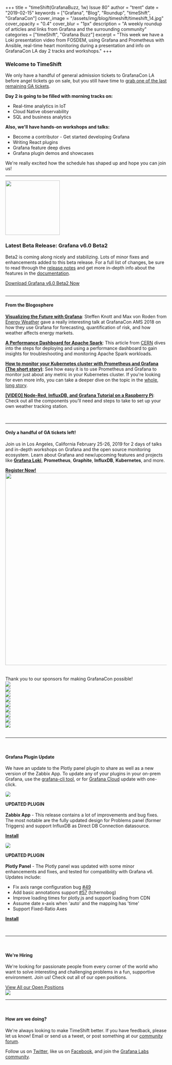 +++
title = "timeShift(GrafanaBuzz, 1w) Issue 80"
author = "trent"
date = "2019-02-15"
keywords = ["Grafana", "Blog", "Roundup", "timeShift", "GrafanaCon"]
cover_image = "/assets/img/blog/timeshift/timeshift_14.jpg"
cover_opacity = "0.4"
cover_blur = "1px"
description = "A weekly roundup of articles and links from Grafana and the surrounding community"
categories = ["timeShift", "Grafana Buzz"]
excerpt = "This week we have a Loki presentation video from FOSDEM, using Grafana and Prometheus with Ansible, real-time heart monitoring during a presentation and info on GrafanaCon LA day 2 tracks and workshops."
+++

### Welcome to TimeShift
We only have a handful of general admission tickets to GrafanaCon LA before angel tickets go on sale, but you still have time to [grab one of the last remaining GA tickets](http://grafanacon.org).


<div class="row row--no-gutters">
	<div class="col col--sm-6">
		<strong>Day 2 is going to be filled with morning tracks on:</strong>
		<ul>
			<li>Real-time analytics in IoT</li>
			<li>Cloud Native observability</li>
			<li>SQL and business analytics</li>
		</ul>
	</div>
	<div class="col col--sm-6">
		<strong>Also, we'll have hands-on workshops and talks:</strong>
		<ul>
			<li>Become a contributor - Get started developing Grafana</li>
			<li>Writing React plugins</li>
			<li>Grafana feature deep dives</li>
			<li>Grafana plugin demos and showcases</li>
		</ul>
	</div>
</div>

We're really excited how the schedule has shaped up and hope you can join us!
<hr />

<div class="row row--no-gutters">
	<div class="col col--sm-3">
		<img src="/assets/img/blog/timeshift/grafana_release_icon.png" width="170" />
	</div>
	<div class="col col--sm-9">
		<h3>Latest Beta Release: Grafana v6.0 Beta2</h3>
		<p>Beta2 is coming along nicely and stabilizing. Lots of minor fixes and enhancements added to this beta release. For a full list of changes, be sure to read through the <a href="https://community.grafana.com/t/release-notes-v6-0-x/14010" target="_blank">release notes</a> and get more in-depth info about the features in the <a href="http://docs.grafana.org/guides/whats-new-in-v6-0/?utm_source=blog&utm_campaign=timeshift_80" target="_blank">documentation</a>.</p>
		<a href="https://grafana.com/grafana/download/beta?utm_source=blog&utm_campaign=timeshift_80" target="_blank" class="btn btn--primary">Download Grafana v6.0 Beta2 Now</a>
	</div>
</div>

<br />
<hr />

#### From the Blogosphere
[**Visualizing the Future with Grafana**](https://grafana.com/blog/2019/02/14/visualizing-the-future-with-grafana/?utm_source=blog&utm_campaign=timeshift_80): Steffen Knott and Max von Roden from [Energy Weather](https://www.energyweather.com/en/) gave a really interesting talk at GrafanaCon AMS 2018 on how they use Grafana for forecasting, quantification of risk, and how weather affects energy markets. 

[**A Performance Dashboard for Apache Spark**](http://db-blog.web.cern.ch/blog/luca-canali/2019-02-performance-dashboard-apache-spark): This article from [CERN](https://home.cern/) dives into the steps for deploying and using a performance dashboard to gain insights for troubleshooting and monitoring Apache Spark workloads.

[**How to monitor your Kubernetes cluster with Prometheus and Grafana (The short story)**](https://medium.com/@chrism.vermeulen/how-to-monitor-your-kubernetes-cluster-with-prometheus-and-grafana-2d5704187fc8): See how easy it is to use Prometheus and Grafana to monitor just about any metric in your Kubernetes cluster. If you're looking for even more info, you can take a deeper dive on the topic in the [whole, long story](https://medium.com/@chrism.vermeulen/how-to-monitor-your-kubernetes-cluster-with-prometheus-and-grafana-fe2fccaedb90).

[**[VIDEO] Node-Red, InfluxDB, and Grafana Tutorial on a Raspberry Pi**](https://www.youtube.com/watch?v=JdV4x925au0): Check out all the components you'll need and steps to take to set up your own weather tracking station.

<br />
<hr />

<div class="row row--internal-gutters">
	<div class="col col--sm-4">
		<h4>Only a handful of GA tickets left!</h4>
		<p>Join us in Los Angeles, California February 25-26, 2019 for 2 days of talks and in-depth workshops on Grafana and the open source monitoring ecosystem. Learn about Grafana and new/upcoming features and projects like <strong><a href="http://grafana.com/loki/?utm_source=blog&utm_campaign=timeshift_80" target="_blank">Grafana Loki</a></strong>, <strong>Prometheus</strong>, <strong>Graphite</strong>, <strong>InfluxDB</strong>, <strong>Kubernetes</strong>, and more.</p>
		<a class="btn btn--outline" href="http://www.grafanacon.org/" target="_blank"><strong>Register Now!</strong></a>
	</div>
	<div class="col col--sm-8">
		<a href="https://www.grafanacon.org/" target="_blank"><img src="/assets/img/blog/timeshift/grafanacon_ga_tickets_tweet.jpg" width="600" /></a>
	</div>
</div>
<br />
<br />

<div class="sponsors">
	<div class="row row--md-gutters text-center">
		<div class="col col--sm-12 text-center">
			<div class="sponsor-header">Thank you to our sponsors for making GrafanaCon possible!</div>
		</div>
	</div>
	<div class="row row--md-gutters text-center">
		<div class="col col--sm-3">
			<a href="https://www.oracle.com/" target="_blank"><img class="speaker-logo" src="/assets/img/blog/timeshift/grafanacon/logos/oracle_sponsor.png" /></a>
		</div>
		<div class="col col--sm-3">
			<a href="http://cloud.google.com" target="_blank"><img class="speaker-logo" src="/assets/img/blog/timeshift/grafanacon/logos/google_cloud_logo.png" /></a>
		</div>
		<div class="col col--sm-3 text-center">
			<a href="http://influxdata.com" target="_blank"><img class="speaker-logo" src="/assets/img/blog/timeshift/grafanacon/logos/influx_data_logo.png" /></a>
		</div>
		<div class="col col--sm-3 text-center">
			<a href="http://timescale.com" target="_blank"><img class="speaker-logo" src="/assets/img/blog/timeshift/grafanacon/logos/timescale_logo.png" /></a>
		</div>
	</div>
	<div class="row row--md-gutters">
		<div class="col col--sm-3 text-center">
			<a href="http://packet.net" target="_blank"><img class="speaker-logo" src="/assets/img/blog/timeshift/grafanacon/logos/packet_logo.png" /></a>
		</div>
		<div class="col col--sm-3 text-center">
			<a href="http://sensu.io" target="_blank"><img class="speaker-logo" src="/assets/img/blog/timeshift/grafanacon/logos/sensu_logo.png" /></a>
		</div>
		<div class="col col--sm-3 text-center">
			<a href="http://victorops.com" target="_blank"><img class="speaker-logo" src="/assets/img/blog/timeshift/grafanacon/logos/victorops_logo.png" /></a>
		</div>
		<div class="col col--sm-3 text-center">
			<a href="http://percona.com" target="_blank"><img class="speaker-logo" src="/assets/img/blog/timeshift/grafanacon/logos/percona_logo.png" /></a>
		</div>
	</div>
	<div class="row row--md-gutters">
		<div class="col col--sm-4 col--sm-offset-4 text-center">
			<a href="http://pagertree.com" target="_blank"><img class="speaker-logo" src="/assets/img/blog/timeshift/grafanacon/logos/pagertree_logo.png" /></a>
		</div>
	</div>
</div>

<br />
<hr />
<br />

#### Grafana Plugin Update
We have an update to the Plotly panel plugin to share as well as a new version of the Zabbix App. To update any of your plugins in your on-prem Grafana, use the <a href="http://docs.grafana.org/administration/cli/#grafana-cli?utm_source=blog&utm_campaign=timeshift_80" target="_blank">grafana-cli tool</a>, or for <a href="https://grafana.com/cloud/grafana?utm_source=blog&utm_campaign=timeshift_80" target="_blank">Grafana Cloud</a> update with one-click.
<br />
<div class="blog-plugin">
	<div class="row row--md-gutters">
		<div class="col col--sm-2 blog-plugin-grid__item">
			<img style="border-radius: 4px;" src="https://grafana.com/api/plugins/alexanderzobnin-zabbix-app/versions/3.10.0/logos/large" />
		</div>
		<div class="col col--sm-10 blog-plugin-grid__item">
			<p>
				<div class="updated-plugin-tag"><strong>UPDATED PLUGIN</strong></div><br/>
				<strong>Zabbix App</strong> - This release contains a lot of improvements and bug fixes. The most notable are the fully updated design for Problems panel (former Triggers) and support InfluxDB as Direct DB Connection datasource.
			</p>
			<p>
				<a class="btn btn-outline btn-small" href="https://grafana.com/plugins/alexanderzobnin-zabbix-app?utm_source=blog&utm_campaign=timeshift_80" target="_blank"><strong>Install</strong></a>
			</p>
		</div>
	</div>
	<div class="row row--md-gutters">
		<div class="col col--sm-2 blog-plugin-grid__item">
			<img style="border-radius: 4px;" src="https://grafana.com/api/plugins/natel-plotly-panel/versions/0.0.6/logos/large" />
		</div>
		<div class="col col--sm-10 blog-plugin-grid__item">
			<p>
				<div class="updated-plugin-tag"><strong>UPDATED PLUGIN</strong></div><br/>
				<strong>Plotly Panel</strong> - The Plotly panel was updated with some minor enhancements and fixes, and tested for compatibility with Grafana v6. Updates include:
				<ul>
					<li>Fix axis range configuration bug <a href="https://github.com/NatelEnergy/grafana-plotly-panel/issues/49">#49</a></li>
					<li>Add basic annotations support <a href="https://github.com/NatelEnergy/grafana-plotly-panel/pull/57">#57</a> (tchernobog)</li>
					<li>Improve loading times for plotly.js and support loading from CDN</li>
					<li>Assume date x-axis when 'auto' and the mapping has 'time'</li>
					<li>Support Fixed-Ratio Axes</li>
				</ul>
			</p>
			<p>
				<a class="btn btn-outline btn-small" href="https://grafana.com/plugins/natel-plotly-panel?utm_source=blog&utm_campaign=timeshift_80" target="_blank"><strong>Install</strong></a>
			</p>
		</div>
	</div>
</div>
 
<br />
<hr />
<br />

<div class="row row--internal-gutters">
	<div class="col col--sm-4">
		<h4>We're Hiring</h4>
	<p>We're looking for passionate people from every corner of the world who want to solve interesting and challenging problems in a fun, supportive environment. Join us! Check out all of our open positions.</p>
	<a class="btn btn-outline" href="https://grafana.com/about/hiring?utm_source=blog&utm_campaign=timeshift_80" target="_blank">View All our Open Positions</a>
	</div>
	<div class="col col--sm-8">
		<a href="https://grafana.com/about/hiring?utm_source=blog&utm_campaign=timeshift_80" target="_blank">
			<img src="/assets/img/blog/timeshift/careers_section.jpg" />
		</a>
	</div>
</div>

<hr />
<br />

#### How are we doing?
We're always looking to make TimeShift better. If you have feedback, please let us know! Email or send us a tweet, or post something at our [community forum](http://community.grafana.com?utm_source=blog&utm_campaign=timeshift_80).

Follow us on [Twitter](http://twitter.com/grafana), like us on [Facebook](http://facebook.com/grafana), and join the [Grafana Labs community](http://grafana.com/signup?utm_source=blog&utm_campaign=timeshift_80).

